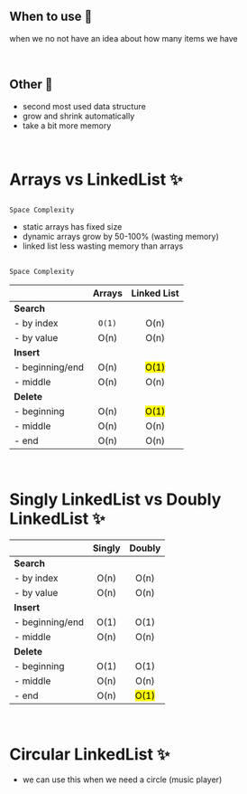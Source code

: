## When to use 🤔
when we no not have an idea about how many items we have

<br />

## Other 📝
* second most used data structure
* grow and shrink automatically
* take a bit more memory

<br />

# Arrays vs LinkedList ✨
##
    Space Complexity
* static arrays has fixed size
* dynamic arrays grow by 50-100% (wasting memory)
* linked list less wasting memory than arrays

##
    Space Complexity

|                 | Arrays |    Linked List    |
| :-------------- | :----: | :---------------: |
| <b>Search</b>   |        |                   |
| - by index      | `O(1)` |       O(n)        |
| - by value      |  O(n)  |       O(n)        |
| <b>Insert</b>   |        |                   |
| - beginning/end |  O(n)  | <mark>O(1)<mark>  |
| - middle        |  O(n)  |       O(n)        |
| <b>Delete</b>   |        |                   |
| - beginning     |  O(n)  | <mark>O(1)</mark> |
| - middle        |  O(n)  |       O(n)        |
| - end           |  O(n)  |       O(n)        |

<br />

# Singly LinkedList vs Doubly LinkedList ✨
|                 | Singly |      Doubly       |
| :-------------- | :----: | :---------------: |
| <b>Search</b>   |        |                   |
| - by index      |  O(n)  |       O(n)        |
| - by value      |  O(n)  |       O(n)        |
| <b>Insert</b>   |        |                   |
| - beginning/end |  O(1)  |       O(1)        |
| - middle        |  O(n)  |       O(n)        |
| <b>Delete</b>   |        |                   |
| - beginning     |  O(1)  |       O(1)        |
| - middle        |  O(n)  |       O(n)        |
| - end           |  O(n)  | <mark>O(1)</mark> |

<br />

# Circular LinkedList ✨
* we can use this when we need a circle (music player)
